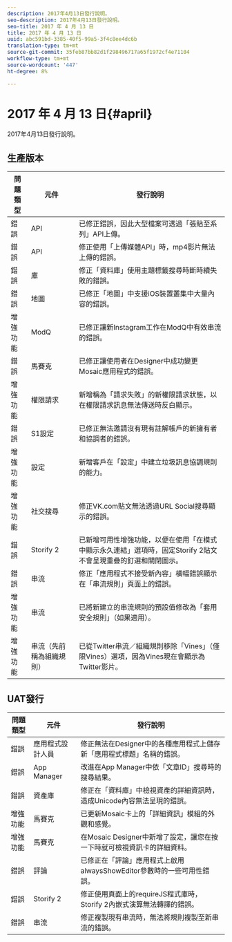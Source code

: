 ```yaml
---
description: 2017年4月13日發行說明。
seo-description: 2017年4月13日發行說明。
seo-title: 2017 年 4 月 13 日
title: 2017 年 4 月 13 日
uuid: abc591bd-3385-40f5-99a5-3f4c8ee4dc6b
translation-type: tm+mt
source-git-commit: 35feb87bb82d1f298496717a65f1972cf4e71104
workflow-type: tm+mt
source-wordcount: '447'
ht-degree: 8%

---
```



# 2017 年 4 月 13 日{#april}

2017年4月13日發行說明。

## 生產版本

| **問題類型** | **元件** | **發行說明** |
|---|---|---|
| 錯誤 | API | 已修正錯誤，因此大型檔案可透過「張貼至系列」API上傳。 |
| 錯誤 | API | 修正使用「上傳媒體API」時，mp4影片無法上傳的錯誤。 |
| 錯誤 | 庫 | 修正「資料庫」使用主題標籤搜尋時斷時續失敗的錯誤。 |
| 錯誤 | 地圖 | 已修正「地圖」中支援iOS裝置叢集中大量內容的錯誤。 |
| 增強功能 | ModQ | 已修正讓新Instagram工作在ModQ中有效串流的錯誤。 |
| 錯誤 | 馬賽克 | 已修正讓使用者在Designer中成功變更Mosaic應用程式的錯誤。 |
| 增強功能 | 權限請求 | 新增稱為「請求失敗」的新權限請求狀態，以在權限請求訊息無法傳送時反白顯示。 |
| 錯誤 | S1設定 | 已修正無法邀請沒有現有註解帳戶的新擁有者和協調者的錯誤。 |
| 增強功能 | 設定 | 新增客戶在「設定」中建立垃圾訊息協調規則的能力。 |
| 增強功能 | 社交搜尋 | 修正VK.com貼文無法透過URL Social搜尋顯示的錯誤。 |
| 錯誤 | Storify 2 | 已新增可用性增強功能，以便在使用「在模式中顯示永久連結」選項時，固定Storify 2貼文不會呈現重疊的釘選和關閉圖示。 |
| 錯誤 | 串流 | 修正「應用程式不接受新內容」橫幅錯誤顯示在「串流規則」頁面上的錯誤。 |
| 增強功能 | 串流 | 已將新建立的串流規則的預設值修改為「套用安全規則」（如果適用）。 |
| 增強功能 | 串流（先前稱為組織規則） | 已從Twitter串流／組織規則移除「Vines」（僅限Vines）選項，因為Vines現在會顯示為Twitter影片。 |

## UAT發行

| **問題類型** | **元件** | **發行說明** |
|---|---|---|
| 錯誤 | 應用程式設計人員 | 修正無法在Designer中的各種應用程式上儲存新「應用程式標題」名稱的錯誤。 |
| 錯誤 | App Manager | 改進在App Manager中依「文章ID」搜尋時的搜尋結果。 |
| 錯誤 | 資產庫 | 修正在「資料庫」中檢視資產的詳細資訊時，造成Unicode內容無法呈現的錯誤。 |
| 增強功能 | 馬賽克 | 已更新Mosaic卡上的「詳細資訊」模組的外觀和感覺。 |
| 增強功能 | 馬賽克 | 在Mosaic Designer中新增了設定，讓您在按一下時就可檢視資訊卡的詳細資料。 |
| 錯誤 | 評論 | 已修正在「評論」應用程式上啟用alwaysShowEditor參數時的一些可用性錯誤。 |
| 錯誤 | Storify 2 | 修正使用頁面上的requireJS程式庫時，Storify 2內嵌式演算無法轉譯的錯誤。 |
| 錯誤 | 串流 | 修正複製現有串流時，無法將規則複製至新串流的錯誤。 |

